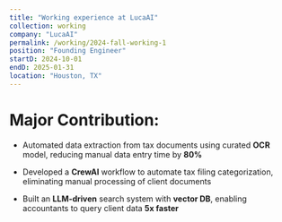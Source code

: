 ```yaml
---
title: "Working experience at LucaAI"
collection: working
company: "LucaAI"
permalink: /working/2024-fall-working-1
position: "Founding Engineer"
startD: 2024-10-01
endD: 2025-01-31
location: "Houston, TX"
---
```


Major Contribution:
======
- Automated data extraction from tax documents using curated **OCR** model, reducing manual data entry time by **80%**

- Developed a **CrewAI** workflow to automate tax filing categorization, eliminating manual processing of client documents

- Built an **LLM-driven** search system with **vector DB**, enabling accountants to query client data **5x faster** 